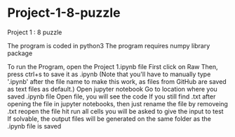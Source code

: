 # Project-1-8-puzzle
Project 1 : 8 puzzle

The program is coded in python3
The program requires numpy library package

To run the Program,
open the Project 1.ipynb file
First click on Raw
Then, press ctrl+s to save it as .ipynb (Note that you'll have to manually type '.ipynb' after the file name to make this work, as files from GitHub are saved as text files as default.)
Open jupyter notebook
Go to location where you saved .ipynb file
Open file, you will see the code
If you still find .txt after opening the file in jupyter notebooks, then just rename the file by removeing .txt
reopen the file
hit run all cells
you will be asked to give the input to test
If solvable, the output files will be generated on the same folder as the .ipynb file is saved
